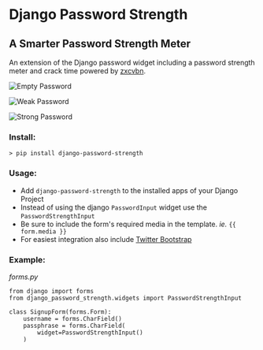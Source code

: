 # Django Password Strength

## A Smarter Password Strength Meter

An extension of the Django password widget including a password strength meter and crack time powered by [zxcvbn](https://github.com/lowe/zxcvbn).

![Empty Password](http://thegoods.aj7may.com/content/images/2013/Dec/Screen_Shot_2013_12_18_at_9_05_38_AM.png)

![Weak Password](http://thegoods.aj7may.com/content/images/2013/Dec/Screen_Shot_2013_12_18_at_9_06_05_AM.png)

![Strong Password](http://thegoods.aj7may.com/content/images/2013/Dec/Screen_Shot_2013_12_18_at_9_06_32_AM.png)

### Install:
`> pip install django-password-strength`

### Usage:

* Add `django-password-strength` to the installed apps of your Django Project
* Instead of using the django `PasswordInput` widget use the `PasswordStrengthInput`
* Be sure to include the form's required media in the template. _ie._ `{{ form.media }}`
* For easiest integration also include [Twitter Bootstrap](http://getbootstrap.com/)

### Example:

_forms.py_

	from django import forms
	from django_password_strength.widgets import PasswordStrengthInput
    
    class SignupForm(forms.Form):
    	username = forms.CharField()
    	passphrase = forms.CharField(
        	widget=PasswordStrengthInput()
        )
